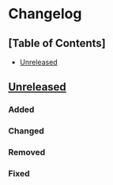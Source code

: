 # Changelog

## [Table of Contents]
- [Unreleased](#unreleased)

## [Unreleased][]
### Added
### Changed
### Removed
### Fixed

[Unreleased]: https://github.com/regorxxx/Device-Priority-SMP/compare/38b303b...HEAD